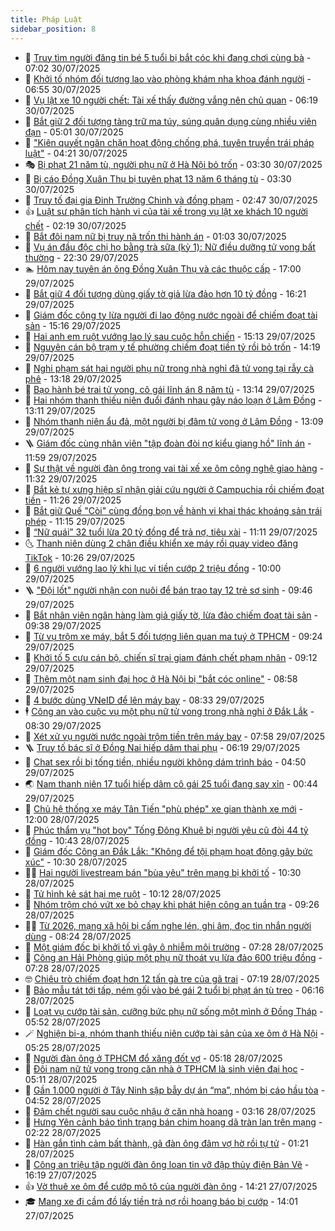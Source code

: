 ```yaml
---
title: Pháp Luật
sidebar_position: 8
---
```


<!-- dantri-phap-luat:START -->
- 🌊 [Truy tìm người đăng tin bé 5 tuổi bị bắt cóc khi đang chơi cùng bà](https://dantri.com.vn/phap-luat/truy-tim-nguoi-dang-tin-be-5-tuoi-bi-bat-coc-khi-dang-choi-cung-ba-20250730133901749.htm) - 07:02 30/07/2025
- 🐲 [Khởi tố nhóm đối tượng lao vào phòng khám nha khoa đánh người](https://dantri.com.vn/phap-luat/khoi-to-nhom-doi-tuong-lao-vao-phong-kham-nha-khoa-danh-nguoi-20250730133635505.htm) - 06:55 30/07/2025
- 🌁 [Vụ lật xe 10 người chết: Tài xế thấy đường vắng nên chủ quan](https://dantri.com.vn/phap-luat/vu-lat-xe-10-nguoi-chet-tai-xe-thay-duong-vang-nen-chu-quan-20250730124759903.htm) - 06:19 30/07/2025
- 🎃 [Bắt giữ 2 đối tượng tàng trữ ma túy, súng quân dụng cùng nhiều viên đạn](https://dantri.com.vn/phap-luat/bat-giu-2-doi-tuong-tang-tru-ma-tuy-sung-quan-dung-cung-nhieu-vien-dan-20250730115021411.htm) - 05:01 30/07/2025
- 🦅 [&quot;Kiên quyết ngăn chặn hoạt động chống phá, tuyên truyền trái pháp luật&quot;](https://dantri.com.vn/phap-luat/kien-quyet-ngan-chan-hoat-dong-chong-pha-tuyen-truyen-trai-phap-luat-20250730110504929.htm) - 04:21 30/07/2025
- 🎭 [Bị phạt 21 năm tù, người phụ nữ ở Hà Nội bỏ trốn](https://dantri.com.vn/phap-luat/bi-phat-21-nam-tu-nguoi-phu-nu-o-ha-noi-bo-tron-20250730102535373.htm) - 03:30 30/07/2025
- 🤗 [Bị cáo Đồng Xuân Thụ bị tuyên phạt 13 năm 6 tháng tù](https://dantri.com.vn/phap-luat/bi-cao-dong-xuan-thu-bi-tuyen-phat-13-nam-6-thang-tu-20250730100049526.htm) - 03:30 30/07/2025
- 🚀 [Truy tố đại gia Đinh Trường Chinh và đồng phạm](https://dantri.com.vn/phap-luat/truy-to-dai-gia-dinh-truong-chinh-va-dong-pham-20250730091812743.htm) - 02:47 30/07/2025
- 👍 [Luật sư phân tích hành vi của tài xế trong vụ lật xe khách 10 người chết](https://dantri.com.vn/phap-luat/luat-su-phan-tich-hanh-vi-cua-tai-xe-trong-vu-lat-xe-khach-10-nguoi-chet-20250730085808659.htm) - 02:19 30/07/2025
- 🧐 [Bắt đôi nam nữ bị truy nã trốn thi hành án](https://dantri.com.vn/phap-luat/bat-doi-nam-nu-bi-truy-na-tron-thi-hanh-an-20250730071429162.htm) - 01:03 30/07/2025
- 🫶 [Vụ án đầu độc chị họ bằng trà sữa &lpar;kỳ 1&rpar;: Nữ điều dưỡng tử vong bất thường](https://dantri.com.vn/phap-luat/vu-an-dau-doc-chi-ho-bang-tra-sua-ky-1-nu-dieu-duong-tu-vong-bat-thuong-20250729221957810.htm) - 22:30 29/07/2025
- 🏊 [Hôm nay tuyên án ông Đồng Xuân Thụ và các thuộc cấp](https://dantri.com.vn/phap-luat/hom-nay-tuyen-an-ong-dong-xuan-thu-va-cac-thuoc-cap-20250729210547826.htm) - 17:00 29/07/2025
- 🌋 [Bắt giữ 4 đối tượng dùng giấy tờ giả lừa đảo hơn 10 tỷ đồng](https://dantri.com.vn/phap-luat/bat-giu-4-doi-tuong-dung-giay-to-gia-lua-dao-hon-10-ty-dong-20250729230721668.htm) - 16:21 29/07/2025
- 👹 [Giám đốc công ty lừa người đi lao động nước ngoài để chiếm đoạt tài sản](https://dantri.com.vn/phap-luat/giam-doc-cong-ty-lua-nguoi-di-lao-dong-nuoc-ngoai-de-chiem-doat-tai-san-20250729215130873.htm) - 15:16 29/07/2025
- 🫣 [Hai anh em ruột vướng lao lý sau cuộc hỗn chiến](https://dantri.com.vn/phap-luat/hai-anh-em-ruot-vuong-lao-ly-sau-cuoc-hon-chien-20250729215759101.htm) - 15:13 29/07/2025
- 🎃 [Nguyên cán bộ trạm y tế phường chiếm đoạt tiền tỷ rồi bỏ trốn](https://dantri.com.vn/phap-luat/nguyen-can-bo-tram-y-te-phuong-chiem-doat-tien-ty-roi-bo-tron-20250729211512623.htm) - 14:19 29/07/2025
- 🌝 [Nghi phạm sát hại người phụ nữ trong nhà nghỉ đã tử vong tại rẫy cà phê](https://dantri.com.vn/phap-luat/nghi-pham-sat-hai-nguoi-phu-nu-trong-nha-nghi-da-tu-vong-tai-ray-ca-phe-20250729195425394.htm) - 13:18 29/07/2025
- 🚀 [Bạo hành bé trai tử vong, cô gái lĩnh án 8 năm tù](https://dantri.com.vn/phap-luat/bao-hanh-be-trai-tu-vong-co-gai-linh-an-8-nam-tu-20250729194117419.htm) - 13:14 29/07/2025
- 🥷 [Hai nhóm thanh thiếu niên đuổi đánh nhau gây náo loạn ở Lâm Đồng](https://dantri.com.vn/phap-luat/hai-nhom-thanh-thieu-nien-duoi-danh-nhau-gay-nao-loan-o-lam-dong-20250729194632964.htm) - 13:11 29/07/2025
- 👺 [Nhóm thanh niên ẩu đả, một người bị đâm tử vong ở Lâm Đồng](https://dantri.com.vn/phap-luat/nhom-thanh-nien-au-da-mot-nguoi-bi-dam-tu-vong-o-lam-dong-20250729190957962.htm) - 13:09 29/07/2025
- 🪜 [Giám đốc cùng nhân viên &quot;tập đoàn đòi nợ kiểu giang hồ&quot; lĩnh án](https://dantri.com.vn/phap-luat/giam-doc-cung-nhan-vien-tap-doan-doi-no-kieu-giang-ho-linh-an-20250729185153073.htm) - 11:59 29/07/2025
- 🦄 [Sự thật về người đàn ông trong vai tài xế xe ôm công nghệ giao hàng](https://dantri.com.vn/phap-luat/su-that-ve-nguoi-dan-ong-trong-vai-tai-xe-xe-om-cong-nghe-giao-hang-20250729181336011.htm) - 11:32 29/07/2025
- 🦍 [Bắt kẻ tự xưng hiệp sĩ nhận giải cứu người ở Campuchia rồi chiếm đoạt tiền](https://dantri.com.vn/phap-luat/bat-ke-tu-xung-hiep-si-nhan-giai-cuu-nguoi-o-campuchia-roi-chiem-doat-tien-20250729180728860.htm) - 11:26 29/07/2025
- 🌁 [Bắt giữ Quế &quot;Còi&quot; cùng đồng bọn về hành vi khai thác khoáng sản trái phép](https://dantri.com.vn/phap-luat/bat-giu-que-coi-cung-dong-bon-ve-hanh-vi-khai-thac-khoang-san-trai-phep-20250729174410330.htm) - 11:15 29/07/2025
- 💯 [“Nữ quái” 32 tuổi lừa 20 tỷ đồng để trả nợ, tiêu xài](https://dantri.com.vn/phap-luat/nu-quai-32-tuoi-lua-20-ty-dong-de-tra-no-tieu-xai-20250729173903556.htm) - 11:11 29/07/2025
- 🌜 [Thanh niên dùng 2 chân điều khiển xe máy rồi quay video đăng TikTok](https://dantri.com.vn/phap-luat/thanh-nien-dung-2-chan-dieu-khien-xe-may-roi-quay-video-dang-tiktok-20250729164329559.htm) - 10:26 29/07/2025
- 👹 [6 người vướng lao lý khi lục ví tiền cướp 2 triệu đồng](https://dantri.com.vn/phap-luat/6-nguoi-vuong-lao-ly-khi-luc-vi-tien-cuop-2-trieu-dong-20250729144250402.htm) - 10:00 29/07/2025
- 🪜 [&quot;Đội lốt&quot; người nhận con nuôi để bán trao tay 12 trẻ sơ sinh](https://dantri.com.vn/phap-luat/doi-lot-nguoi-nhan-con-nuoi-de-ban-trao-tay-12-tre-so-sinh-20250729163546613.htm) - 09:46 29/07/2025
- 🦩 [Bắt nhân viên ngân hàng làm giả giấy tờ, lừa đảo chiếm đoạt tài sản](https://dantri.com.vn/phap-luat/bat-nhan-vien-ngan-hang-lam-gia-giay-to-lua-dao-chiem-doat-tai-san-20250729161816897.htm) - 09:38 29/07/2025
- 💂 [Từ vụ trộm xe máy, bắt 5 đối tượng liên quan ma tuý ở TPHCM](https://dantri.com.vn/phap-luat/tu-vu-trom-xe-may-bat-5-doi-tuong-lien-quan-ma-tuy-o-tphcm-20250729154553636.htm) - 09:24 29/07/2025
- 💃 [Khởi tố 5 cựu cán bộ, chiến sĩ trại giam đánh chết phạm nhân](https://dantri.com.vn/phap-luat/khoi-to-5-cuu-can-bo-chien-si-trai-giam-danh-chet-pham-nhan-20250729160349048.htm) - 09:12 29/07/2025
- 🧐 [Thêm một nam sinh đại học ở Hà Nội bị &quot;bắt cóc online&quot;](https://dantri.com.vn/phap-luat/them-mot-nam-sinh-dai-hoc-o-ha-noi-bi-bat-coc-online-20250729155049730.htm) - 08:58 29/07/2025
- 🤗 [4 bước dùng VNeID để lên máy bay](https://dantri.com.vn/phap-luat/4-buoc-dung-vneid-de-len-may-bay-20250729153018745.htm) - 08:33 29/07/2025
- 🕴 [Công an vào cuộc vụ một phụ nữ tử vong trong nhà nghỉ ở Đắk Lắk](https://dantri.com.vn/phap-luat/cong-an-vao-cuoc-vu-mot-phu-nu-tu-vong-trong-nha-nghi-o-dak-lak-20250729151531241.htm) - 08:30 29/07/2025
- 🐎 [Xét xử vụ người nước ngoài trộm tiền trên máy bay](https://dantri.com.vn/phap-luat/xet-xu-vu-nguoi-nuoc-ngoai-trom-tien-tren-may-bay-20250729145254402.htm) - 07:58 29/07/2025
- 🪜 [Truy tố bác sĩ ở Đồng Nai hiếp dâm thai phụ](https://dantri.com.vn/phap-luat/truy-to-bac-si-o-dong-nai-hiep-dam-thai-phu-20250729125745283.htm) - 06:19 29/07/2025
- 🤭 [Chat sex rồi bị tống tiền, nhiều người không dám trình báo](https://dantri.com.vn/phap-luat/chat-sex-roi-bi-tong-tien-nhieu-nguoi-khong-dam-trinh-bao-20250729113818563.htm) - 04:50 29/07/2025
- 🌏 [Nam thanh niên 17 tuổi hiếp dâm cô gái 25 tuổi đang say xỉn](https://dantri.com.vn/phap-luat/nam-thanh-nien-17-tuoi-hiep-dam-co-gai-25-tuoi-dang-say-xin-20250728222654692.htm) - 00:44 29/07/2025
- 🎃 [Chủ hệ thống xe máy Tân Tiến &quot;phù phép&quot; xe gian thành xe mới](https://dantri.com.vn/phap-luat/chu-he-thong-xe-may-tan-tien-phu-phep-xe-gian-thanh-xe-moi-20250728181853691.htm) - 12:00 28/07/2025
- 🗽 [Phúc thẩm vụ &quot;hot boy&quot; Tống Đông Khuê bị người yêu cũ đòi 44 tỷ đồng](https://dantri.com.vn/phap-luat/phuc-tham-vu-hot-boy-tong-dong-khue-bi-nguoi-yeu-cu-doi-44-ty-dong-20250728164758101.htm) - 10:43 28/07/2025
- 🌁 [Giám đốc Công an Đắk Lắk: &quot;Không để tội phạm hoạt động gây bức xúc&quot;](https://dantri.com.vn/phap-luat/giam-doc-cong-an-dak-lak-khong-de-toi-pham-hoat-dong-gay-buc-xuc-20250728171921112.htm) - 10:30 28/07/2025
- 🧑‍💻 [Hai người livestream bán &quot;bùa yêu&quot; trên mạng bị khởi tố](https://dantri.com.vn/phap-luat/hai-nguoi-livestream-ban-bua-yeu-tren-mang-bi-khoi-to-20250728171903128.htm) - 10:30 28/07/2025
- 🌮 [Tử hình kẻ sát hại mẹ ruột](https://dantri.com.vn/phap-luat/tu-hinh-ke-sat-hai-me-ruot-20250728165452417.htm) - 10:12 28/07/2025
- 🤗 [Nhóm trộm chó vứt xe bỏ chạy khi phát hiện công an tuần tra](https://dantri.com.vn/phap-luat/nhom-trom-cho-vut-xe-bo-chay-khi-phat-hien-cong-an-tuan-tra-20250728155037132.htm) - 09:26 28/07/2025
- 👨‍🏫 [Từ 2026, mạng xã hội bị cấm nghe lén, ghi âm, đọc tin nhắn người dùng](https://dantri.com.vn/phap-luat/tu-2026-mang-xa-hoi-bi-cam-nghe-len-ghi-am-doc-tin-nhan-nguoi-dung-20250728152025795.htm) - 08:24 28/07/2025
- 🎉 [Một giám đốc bị khởi tố vì gây ô nhiễm môi trường](https://dantri.com.vn/phap-luat/mot-giam-doc-bi-khoi-to-vi-gay-o-nhiem-moi-truong-20250728141433745.htm) - 07:28 28/07/2025
- 🤗 [Công an Hải Phòng giúp một phụ nữ thoát vụ lừa đảo 600 triệu đồng](https://dantri.com.vn/phap-luat/cong-an-hai-phong-giup-mot-phu-nu-thoat-vu-lua-dao-600-trieu-dong-20250728141017589.htm) - 07:28 28/07/2025
- 🤓 [Chiêu trò chiếm đoạt hơn 12 tấn gà tre của gã trai](https://dantri.com.vn/phap-luat/chieu-tro-chiem-doat-hon-12-tan-ga-tre-cua-ga-trai-20250728135547718.htm) - 07:19 28/07/2025
- 👹 [Bảo mẫu tát tới tấp, ném gối vào bé gái 2 tuổi bị phạt án tù treo](https://dantri.com.vn/phap-luat/bao-mau-tat-toi-tap-nem-goi-vao-be-gai-2-tuoi-bi-phat-an-tu-treo-20250728130334572.htm) - 06:16 28/07/2025
- 🐘 [Loạt vụ cướp tài sản, cưỡng bức phụ nữ sống một mình ở Đồng Tháp](https://dantri.com.vn/phap-luat/loat-vu-cuop-tai-san-cuong-buc-phu-nu-song-mot-minh-o-dong-thap-20250728110640718.htm) - 05:52 28/07/2025
- 🪄 [Nghiện bi-a, nhóm thanh thiếu niên cướp tài sản của xe ôm ở Hà Nội](https://dantri.com.vn/phap-luat/nghien-bi-a-nhom-thanh-thieu-nien-cuop-tai-san-cua-xe-om-o-ha-noi-20250728121921910.htm) - 05:25 28/07/2025
- 💄 [Người đàn ông ở TPHCM đổ xăng đốt vợ](https://dantri.com.vn/phap-luat/nguoi-dan-ong-o-tphcm-do-xang-dot-vo-20250728114152285.htm) - 05:18 28/07/2025
- 🐎 [Đôi nam nữ tử vong trong căn nhà ở TPHCM là sinh viên đại học](https://dantri.com.vn/phap-luat/doi-nam-nu-tu-vong-trong-can-nha-o-tphcm-la-sinh-vien-dai-hoc-20250728115708357.htm) - 05:11 28/07/2025
- 💯 [Gần 1.000 người ở Tây Ninh sập bẫy dự án “ma”, nhóm bị cáo hầu tòa](https://dantri.com.vn/phap-luat/gan-1000-nguoi-o-tay-ninh-sap-bay-du-an-ma-nhom-bi-cao-hau-toa-20250728112454428.htm) - 04:52 28/07/2025
- 💯 [Đâm chết người sau cuộc nhậu ở căn nhà hoang](https://dantri.com.vn/phap-luat/dam-chet-nguoi-sau-cuoc-nhau-o-can-nha-hoang-20250728100530536.htm) - 03:16 28/07/2025
- 🌈 [Hưng Yên cảnh báo tình trạng bán chim hoang dã tràn lan trên mạng](https://dantri.com.vn/phap-luat/hung-yen-canh-bao-tinh-trang-ban-chim-hoang-da-tran-lan-tren-mang-20250728083817626.htm) - 02:22 28/07/2025
- 🧠 [Hàn gắn tình cảm bất thành, gã đàn ông đâm vợ hờ rồi tự tử](https://dantri.com.vn/phap-luat/han-gan-tinh-cam-bat-thanh-ga-dan-ong-dam-vo-ho-roi-tu-tu-20250728064719447.htm) - 01:21 28/07/2025
- 🌈 [Công an triệu tập người đàn ông loan tin vỡ đập thủy điện Bản Vẽ](https://dantri.com.vn/phap-luat/cong-an-trieu-tap-nguoi-dan-ong-loan-tin-vo-dap-thuy-dien-ban-ve-20250727225517924.htm) - 16:19 27/07/2025
- 👍 [Vờ thuê xe ôm để cướp mô tô của người đàn ông](https://dantri.com.vn/phap-luat/vo-thue-xe-om-de-cuop-mo-to-cua-nguoi-dan-ong-20250727202838786.htm) - 14:21 27/07/2025
- 🎓 [Mang xe đi cầm đồ lấy tiền trả nợ rồi hoang báo bị cướp](https://dantri.com.vn/phap-luat/mang-xe-di-cam-do-lay-tien-tra-no-roi-hoang-bao-bi-cuop-20250727203936855.htm) - 14:01 27/07/2025<!-- dantri-phap-luat:END -->
